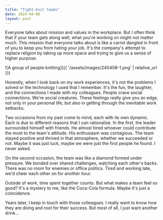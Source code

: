 ```yaml
---
title: "Tight-knit teams"
date: 2024-04-08
layout: post
---
```


Everyone talks about mission and values in the workplace. But I often think that if your team gets along well, what you're working on might not matter much. This mission that everyone talks about is like a carrot dangled in front of you to keep you from hating your job. It's the company's attempt to replace religion by taking up more space and trying to give us a sense of higher purpose.

![A group of people knitting]({{ '/assets/images/240408-1.png' | relative_url }})

Honestly, when I look back on my work experiences, it's not the problems I solved or the technology I used that I remember. It's the fun, the laughter, and the connections I made with my colleagues. People crave social connections. We're social creatures. These feelings really give you an edge, not only in your personal life, but also in getting through the inevitable work setbacks.

Two occasions from my past come to mind, each with its own dynamic. Each is due to different reasons that I can rationalize. In the first, the leader surrounded himself with friends. He almost hired whoever could contribute the most to the team's attitude. His enthusiasm was contagious. The team stayed positive and thrived in that atmosphere, whether we succeeded or not. Maybe it was just luck, maybe we were just the first people he found. I never asked.

On the second occasion, the team was like a diamond formed under pressure. We bonded over shared challenges, watching each other's backs. There was no room for enemies or office politics. Tired and working late, we'd cheer each other on for another hour.

Outside of work, time spent together counts. But what makes a team feel so good? It's a mystery to me, like the Coca-Cola formula. Maybe it's just a coincidence.

Years later, I keep in touch with those colleagues. I really want to know how they are doing and root for their success. But most of all, I just want another drink...